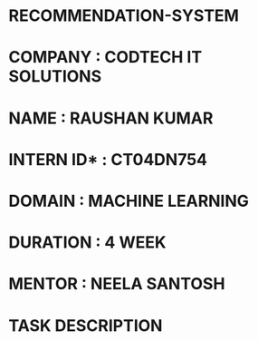 # RECOMMENDATION-SYSTEM

# COMPANY : CODTECH IT SOLUTIONS

# NAME : RAUSHAN KUMAR

# INTERN ID* : CT04DN754

# DOMAIN : MACHINE LEARNING

# DURATION : 4 WEEK

# MENTOR : NEELA SANTOSH

# TASK DESCRIPTION 
